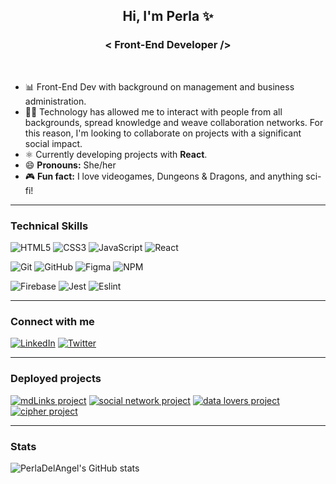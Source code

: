 <h2 align="center" >
    Hi, I'm Perla ✨
</h2>

<h3 align="center" >
    < Front-End Developer />
</h3><br>
    
- 📊 Front-End Dev with background on management and business administration. 
- 🤝🏼 Technology has allowed me to interact with people from all backgrounds, spread knowledge and weave collaboration networks. For this reason, I'm looking to collaborate on projects with a significant social impact.
- ⚛️ Currently developing projects with **React**.
- 😄 **Pronouns:** She/her
- 🎮 **Fun fact:** I love videogames, Dungeons & Dragons, and anything sci-fi! 
  
------

### Technical Skills

![HTML5](https://img.shields.io/badge/html5-%23E34F26.svg?style=for-the-badge&logo=html5&logoColor=white)
![CSS3](https://img.shields.io/badge/css3-%231572B6.svg?style=for-the-badge&logo=css3&logoColor=white)
![JavaScript](https://img.shields.io/badge/javascript-%23323330.svg?style=for-the-badge&logo=javascript&logoColor=%23F7DF1E)
![React](https://img.shields.io/badge/react-%2320232a.svg?style=for-the-badge&logo=react&logoColor=%2361DAFB)
    
![Git](https://img.shields.io/badge/git-%23F05033.svg?style=for-the-badge&logo=git&logoColor=white)
![GitHub](https://img.shields.io/badge/github-%23121011.svg?style=for-the-badge&logo=github&logoColor=white)
![Figma](https://img.shields.io/badge/figma-%23F24E1E.svg?style=for-the-badge&logo=figma&logoColor=white)
![NPM](https://img.shields.io/badge/NPM-%23000000.svg?style=for-the-badge&logo=npm&logoColor=white)

![Firebase](https://img.shields.io/badge/firebase-%23039BE5.svg?style=for-the-badge&logo=firebase)
![Jest](https://img.shields.io/badge/-jest-%23C21325?style=for-the-badge&logo=jest&logoColor=white)
![Eslint](https://img.shields.io/badge/eslint-3A33D1?style=for-the-badge&logo=eslint&logoColor=white)
  
------
  
<h3 align="left">Connect with me</h3>
<p align="left">
<a href="https://www.linkedin.com/in/perdelangel/" target="_blank"><img src="https://img.shields.io/badge/LinkedIn-0077B5?style=for-the-badge&logo=linkedin&logoColor=white" alt="LinkedIn"/></a>
<a href="https://twitter.com/PerDelAngel" target="_blank"><img src="https://img.shields.io/badge/Twitter-1DA1F2?style=for-the-badge&logo=twitter&logoColor=white" alt="Twitter"/></a>
</p>
  
------

<h3 align="left">Deployed projects</h3>
<p align="left">
<a href="https://www.npmjs.com/package/md-links-pda" target="_blank"><img src="https://img.shields.io/badge/Node.js-mdLinks-green?style=for-the-badge&logo=nodedotjs" alt="mdLinks project"/></a>
<a href="https://bookreads-9192a.web.app/" target="_blank"><img src="https://img.shields.io/badge/Vanilla-Social%20Network-red?style=for-the-badge&logo=javascript" alt="social network project"/></a>
<a href="https://perladelangel.github.io/CDMX012-data-lovers/src/" target="_blank"><img src="https://img.shields.io/badge/Vanilla-Data%20Lovers-blue?style=for-the-badge&logo=javascript" alt="data lovers project"/></a>
<a href="https://perladelangel.github.io/CDMX012-cipher/src/" target="_blank"><img src="https://img.shields.io/badge/Vanilla-Cipher-lightgray?style=for-the-badge&logo=javascript" alt="cipher project"/></a>
</p>

------

### Stats
  
![PerlaDelAngel's GitHub stats](https://github-readme-stats.vercel.app/api?username=PerlaDelAngel&show_icons=true&theme=material-palenight)
